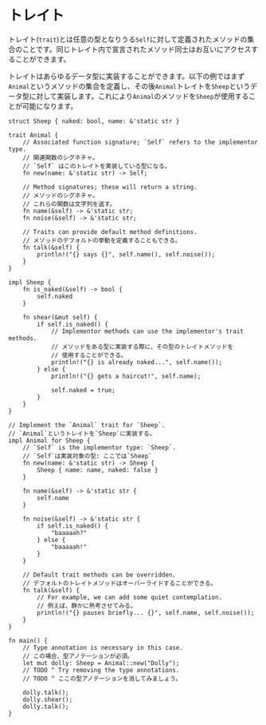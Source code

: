 # トレイト

トレイト(`trait`)とは任意の型となりうる`Self`に対して定義されたメソッドの集合のことです。同じトレイト内で宣言されたメソッド同士はお互いにアクセスすることができます。

トレイトはあらゆるデータ型に実装することができます。以下の例ではまず`Animal`というメソッドの集合を定義し、その後`Animal`トレイトを`Sheep`というデータ型に対して実装します。これにより`Animal`のメソッドを`Sheep`が使用することが可能になります。

    struct Sheep { naked: bool, name: &'static str }

    trait Animal {
        // Associated function signature; `Self` refers to the implementor type.
        // 関連関数のシグネチャ。
        // `Self` はこのトレイトを実装している型になる。
        fn new(name: &'static str) -> Self;

        // Method signatures; these will return a string.
        // メソッドのシグネチャ。
        // これらの関数は文字列を返す。
        fn name(&self) -> &'static str;
        fn noise(&self) -> &'static str;

        // Traits can provide default method definitions.
        // メソッドのデフォルトの挙動を定義することもできる。
        fn talk(&self) {
            println!("{} says {}", self.name(), self.noise());
        }
    }

    impl Sheep {
        fn is_naked(&self) -> bool {
            self.naked
        }

        fn shear(&mut self) {
            if self.is_naked() {
                // Implementor methods can use the implementor's trait methods.
                // メソッドをある型に実装する際に、その型のトレイトメソッドを
                // 使用することができる。
                println!("{} is already naked...", self.name());
            } else {
                println!("{} gets a haircut!", self.name);

                self.naked = true;
            }
        }
    }

    // Implement the `Animal` trait for `Sheep`.
    // `Animal`というトレイトを`Sheep`に実装する。
    impl Animal for Sheep {
        // `Self` is the implementor type: `Sheep`.
        // `Self`は実装対象の型: ここでは`Sheep`
        fn new(name: &'static str) -> Sheep {
            Sheep { name: name, naked: false }
        }

        fn name(&self) -> &'static str {
            self.name
        }

        fn noise(&self) -> &'static str {
            if self.is_naked() {
                "baaaaah?"
            } else {
                "baaaaah!"
            }
        }
        
        // Default trait methods can be overridden.
        // デフォルトのトレイトメソッドはオーバーライドすることができる。
        fn talk(&self) {
            // For example, we can add some quiet contemplation.
            // 例えば、静かに熟考させてみる。
            println!("{} pauses briefly... {}", self.name, self.noise());
        }
    }

    fn main() {
        // Type annotation is necessary in this case.
        // この場合、型アノテーションが必須。
        let mut dolly: Sheep = Animal::new("Dolly");
        // TODO ^ Try removing the type annotations.
        // TODO ^ ここの型アノテーションを消してみましょう。

        dolly.talk();
        dolly.shear();
        dolly.talk();
    }


